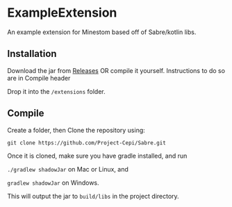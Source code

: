 # ExampleExtension
An example extension for Minestom based off of Sabre/kotlin libs.

## Installation

Download the jar from [Releases](https://github.com/Project-Cepi/ExampleExtension/releases)
OR compile it yourself. Instructions to do so are in Compile header

Drop it into the `/extensions` folder.

## Compile

Create a folder, then
Clone the repository using:

`git clone https://github.com/Project-Cepi/Sabre.git`

Once it is cloned, make sure you have gradle installed, and run

`./gradlew shadowJar` on Mac or Linux, and

`gradlew shadowJar` on Windows.

This will output the jar to `build/libs` in the project directory.
